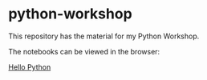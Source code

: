 python-workshop
===============

This repository has the material for my Python Workshop.

The notebooks can be viewed in the browser:

[Hello Python](http://nbviewer.ipython.org/urls/raw.github.com/shreekumar3d/python-workshop/master/00-Hello-Python.ipynb)
